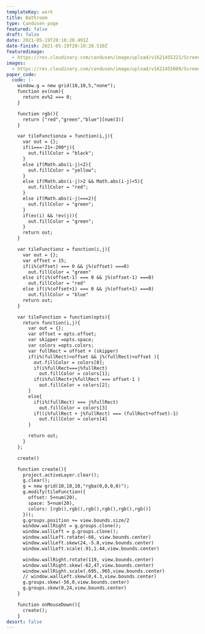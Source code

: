 ```yaml
---
templateKey: work
title: Bathroom
type: Candusen page
featured: false
draft: false
date: 2021-05-19T20:10:20.491Z
date-finish: 2021-05-19T20:10:20.510Z
featuredimage:
  - https://res.cloudinary.com/candusen/image/upload/v1621455221/Screen_Shot_2021-05-19_at_4.13.28_PM_uy19mz.png
images:
  - https://res.cloudinary.com/candusen/image/upload/v1621455089/Screen_Shot_2021-05-19_at_4.11.17_PM_aivx3e.png
paper_code:
  code: |-
    window.g = new grid(10,10,5,"none");
    function ev(num){
      return ev%2 === 0;
    }

    function rgb(){
      return ["red","green","blue"][num(3)]
    }

    var tileFunctionza = function(i,j){
      var out = {};
      if(i===-21+-200*j){
        out.fillColor = "black";
      }
      else if(Math.abs(i-j)<2){
        out.fillColor = "yellow";
      }
      else if(Math.abs(i-j)>2 && Math.abs(i-j)<5){
        out.fillColor = "red";
      }
      else if(Math.abs(i-j)===2){
        out.fillColor = "green";
      }
      if(ev(i) && !ev(j)){
        out.fillColor = "green";
      }
      return out;
    }

    var tileFunctionz = function(i,j){
      var out = {};
      var offset = 15;
      if(i%(offset) === 0 && j%(offset) ===0)
        out.fillColor = "green"
      else if(i%(offset-1) === 0 && j%(offset-1) ===0)
        out.fillColor = "red"
      else if(i%(offset+1) === 0 && j%(offset+1) ===0)
        out.fillColor = "blue"
      return out;
    }

    var tileFunction = function(opts){
      return function(i,j){
        var out = {};
        var offset = opts.offset;
        var skipper =opts.space;
        var colors =opts.colors;
        var fullRect = offset + (skipper)
        if(i%(fullRect)<offset && j%(fullRect)<offset ){
          out.fillColor = colors[0];
          if(i%fullRect===j%fullRect)
            out.fillColor = colors[1];
          if(i%fullRect+j%fullRect === offset-1 )
            out.fillColor = colors[2];
        }
        else{
          if(i%(fullRect) === j%fullRect)
            out.fillColor = colors[3]
          if((i%fullRect + j%fullRect) === (fullRect+offset)-1)
            out.fillColor = colors[4]
        }

        return out;
      }
    };

    create()

    function create(){
      project.activeLayer.clear();
      g.clear();
      g = new grid(10,10,10,"rgba(0,0,0,0)");
      g.modify(tileFunction({
        offset: 5+num(20),
        space: 5+num(20),
        colors: [rgb(),rgb(),rgb(),rgb(),rgb(),rgb()]
      }));
      g.groups.position += view.bounds.size/2
      window.wallRight = g.groups.clone();
      window.wallLeft = g.groups.clone();
      window.wallLeft.rotate(-66, view.bounds.center)
      window.wallLeft.skew(24,-5.8,view.bounds.center)
      window.wallLeft.scale(.91,1.44,view.bounds.center)

      window.wallRight.rotate(119, view.bounds.center)
      window.wallRight.skew(-62,47,view.bounds.center)
      window.wallRight.scale(.695,.965,view.bounds.center)
      // window.wallLeft.skew(0,4.3,view.bounds.center)
      g.groups.skew(-56,0,view.bounds.center)
      g.groups.skew(0,24,view.bounds.center)
    }

    function onMouseDown(){
      create();
    }
desort: false
---
```

